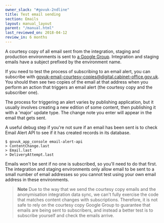 ```yaml
---
owner_slack: "#govuk-2ndline"
title: Test email sending
section: Emails
layout: manual_layout
parent: "/manual.html"
last_reviewed_on: 2018-04-12
review_in: 6 months
---
```


A courtesy copy of all email sent from the integration, staging and
production environments is sent to [a Google Group][google-group].
Integration and staging emails have a subject prefixed by the
environment name.

If you need to test the process of subscribing to an email alert, you
can subscribe with govuk-email-courtesy-copies@digital.cabinet-office.gov.uk.
You should then see two copies of the email at that address when you
perform an action that triggers an email alert (the courtesy copy and
the subscriber one).

The process for triggering an alert varies by publishing application,
but it usually involves creating a new edition of some content, then
publishing it with a 'major' update type. The change note you enter
will appear in the email that gets sent.

A useful debug step if you're not sure if an email has been sent is to
check Email Alert API to see if it has created records in its database.

```
$ govuk_app_console email-alert-api
> ContentChange.last
> Email.last
> DeliveryAttempt.last
```

Emails won't be sent if no one is subscribed, so you'll need to do that
first. The integration and staging environments only allow email to be
sent to a small number of email addresses so you cannot test using your
own email address in these environments.

> **Note**
> Due to the way that we send the courtesy copy emails and the
> anonymisation integration data sync, we can't fully exercise the code
> that matches content changes with subscriptions. Therefore, it is not
> safe to rely on the courtesy copy Google Group to guarantee that emails
> are being sent to subscribers, and instead a better test is to
> subscribe yourself and check the emails arrive.

[google-group]: https://groups.google.com/a/digital.cabinet-office.gov.uk/forum/#!forum/govuk-email-courtesy-copies
